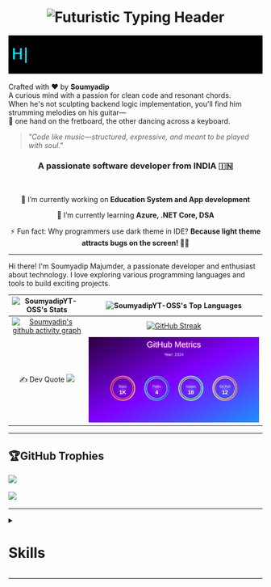 <h1 align="center">
  <img
    src="https://readme-typing-svg.herokuapp.com?font=Orbitron&size=48&pause=800&center=true&vCenter=true&width=800&height=110&duration=900&color=00E5FF&background=0D0D0D00&border=true&borderColor=00E5FF&lines=Hi+There!+👋;+नमस्ते!+🙏;+I%27m+Soumyadip+Majumder!;+कोड+की+ताकत+से+भविष्य+बनाएं!+✨;+চল,+কোডিং-এ+স্বপ্নকে+জীবন্ত+করি!+✨"
    alt="Futuristic Typing Header" />
</h1>

<p align="center">
  <img src="assets/typing.gif" alt="Typing Animation" />
</p>

Crafted with ❤️ by **Soumyadip**  
A curious mind with a passion for clean code and resonant chords.  
When he's not sculpting backend logic implementation, you'll find him strumming melodies on his guitar—  
🎸 one hand on the fretboard, the other dancing across a keyboard.

> _"Code like music—structured, expressive, and meant to be played with soul."_

<h3 align="center">A passionate software developer from INDIA 🇮🇳</h3>

<br/>

<div align="center">
 
 🔭 I’m currently working on **Education System and App development**
 
 🌱 I’m currently learning **Azure, .NET Core, DSA**

⚡ Fun fact: Why programmers use dark theme in IDE? **Because light theme attracts bugs on the screen! 🐛😄**

 </div>

<hr>

<p>
Hi there! I'm Soumyadip Majumder, a passionate developer and enthusiast about technology. I love exploring various programming languages and tools to build exciting projects.
</p>


| ![SoumyadipYT-OSS's Stats](https://github-readme-stats.vercel.app/api?username=SoumyadipYT-OSS&theme=flag-india&show_icons=true&hide_border=false&count_private=true) | ![SoumyadipYT-OSS's Top Languages](https://github-readme-stats.vercel.app/api/top-langs/?username=SoumyadipYT-OSS&theme=flag-india&show_icons=true&hide_border=false&layout=compact) | 
|:--------------------------------------------------------------------------------------------------:|:------------------------------------------------------------------------------------------------------:|
| [![Soumyadip's github activity graph](https://github-readme-activity-graph.vercel.app/graph?username=SoumyadipYT-OSS&theme=elegant)](https://github.com/SoumyadipYT-OSS/github-readme-activity-graph) | <!-- GitHub Streaks goes here --> [![GitHub Streak](https://streak-stats.demolab.com/?user=SoumyadipYT-OSS)](https://git.io/streak-stats) | 
| ✍️ Dev Quote ![](https://quotes-github-readme.vercel.app/api?type=horizontal&theme=light) | ![Metrics](https://github.com/SoumyadipYT-OSS/SoumyadipYT-OSS/blob/main/github-metrics.svg) |

<hr>


## 🏆GitHub Trophies
![](https://github-trophies.vercel.app/?username=SoumyadipYT-OSS&theme=flat&no-frame=false&no-bg=true&margin-w=4)

[![](https://visitcount.itsvg.in/api?id=SoumyadipYT-OSS&icon=0&color=0)](https://visitcount.itsvg.in)

<hr>


<details>
  <summary><h1>Skills</h1></summary>

  ### Programming Languages & Frameworks:
  [![My Skills](https://skillicons.dev/icons?i=dotnet,cs,cpp,c,py,ts)](https://skillicons.dev)

  ### Development Tools & Environments:
  [![My Skills](https://skillicons.dev/icons?i=visualstudio,vscode)](https://skillicons.dev)

  ### Version Control & Collaboration:
  [![My Skills](https://skillicons.dev/icons?i=git,github)](https://skillicons.dev)

  ### Cloud Platforms & Hosting:
  [![My Skills](https://skillicons.dev/icons?i=azure)](https://skillicons.dev)

  ### Databases & Storage:
  [![My Skills](https://skillicons.dev/icons?i=sqlite,mysql,mongodb)](https://skillicons.dev)

  ### Frontend Development:
  [![My Skills](https://skillicons.dev/icons?i=bootstrap,saas)](https://skillicons.dev)

  ### API Testing
  [![My Skills](https://skillicons.dev/icons?i=postman)](https://skillicons.dev)

  ### Other Tools & Technologies:
  [![My Skills](https://skillicons.dev/icons?i=linux)](https://skillicons.dev)

</details>
<hr>
